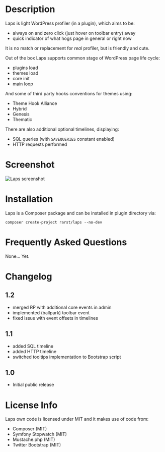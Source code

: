 # Description

Laps is light WordPress profiler (in a plugin), which aims to be:

 - always on and zero click (just hover on toolbar entry) away
 - quick indicator of what hogs page in general or right now

It is no match or replacement for *real* profiler, but is friendly and cute.

Out of the box Laps supports common stage of WordPress page life cycle:

 - plugins load
 - themes load
 - core init
 - main loop

And some of third party hooks conventions for themes using:

 - Theme Hook Alliance
 - Hybrid
 - Genesis
 - Thematic

There are also additional optional timelines, displaying:

 - SQL queries (with `SAVEQUERIES` constant enabled)
 - HTTP requests performed

# Screenshot

![Laps screenshot](http://i.imgur.com/zFokmkU.png)

# Installation

Laps is a Composer package and can be installed in plugin directory via:

    composer create-project rarst/laps --no-dev

# Frequently Asked Questions

None... Yet.

# Changelog

## 1.2

 - merged RP with additional core events in admin
 - implemented (ballpark) toolbar event
 - fixed issue with event offsets in timelines

## 1.1

 - added SQL timeline
 - added HTTP timeline
 - switched tooltips implementation to Bootstrap script

## 1.0

 - Initial public release

# License Info

Laps own code is licensed under MIT and it makes use of code from:

 - Composer (MIT)
 - Symfony Stopwatch (MIT)
 - Mustache.php (MIT)
 - Twitter Bootstrap (MIT)